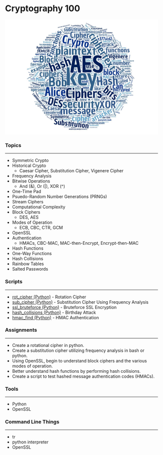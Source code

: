 # Cryptography 100

![alt text](../images/cry100wc.jpg "Aggregated From Lesson Files")


### Topics
------

* Symmetric Crypto
* Historical Crypto
    * Caesar Cipher, Substitution Cipher, Vigenere Cipher
* Frequency Analysis
* Bitwise Operations
    * And (&), Or (|), XOR (^)
* One-Time Pad
* Psuedo-Random Number Generations (PRNGs)
* Stream Ciphers
* Computational Complexity
* Block Ciphers
    * DES, AES
* Modes of Operation
    * ECB, CBC, CTR, GCM
* OpenSSL
* Authentication
    * HMACs, CBC-MAC, MAC-then-Encrypt, Encrypt-then-MAC
* Hash Functions
* One-Way Functions
* Hash Collisions
* Rainbow Tables
* Salted Passwords


### Scripts
-----
* [rot_cipher (Python)] - Rotation Cipher
* [sub_cipher (Python)] - Substitution Cipher Using Frequency Analysis
* [ssl_bruteforce (Python)] - Bruteforce SSL Encryption 
* [hash_collisions (Python)] - Birthday Attack 
* [hmac_find (Python)] - HMAC Authentication 

[rot_cipher (Python)]: ./rot_cipher
[sub_cipher (Python)]: ./sub_cipher
[ssl_bruteforce (Python)]: ./ssl_bruteforce
[hash_collisions (Python)]: ./hash_collisions
[hmac_find (Python)]: ./hmac_find

### Assignments
------

* Create a rotational cipher in python.
* Create a substitution cipher utilizing frequency analysis in bash or python.
* Using OpenSSL, begin to understand block ciphers and the various modes of operation.
* Better understand hash functions by performing hash collisions.
* Create a script to test hashed message authentication codes (HMACs).


### Tools
------

* Python
* OpenSSL


### Command Line Things
------

* tr
* python interpreter
* OpenSSL